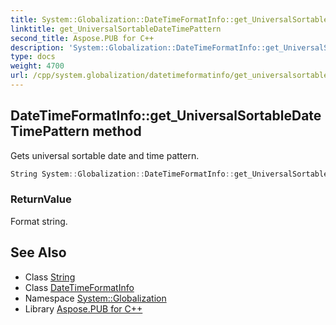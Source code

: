 ```yaml
---
title: System::Globalization::DateTimeFormatInfo::get_UniversalSortableDateTimePattern method
linktitle: get_UniversalSortableDateTimePattern
second_title: Aspose.PUB for C++
description: 'System::Globalization::DateTimeFormatInfo::get_UniversalSortableDateTimePattern method. Gets universal sortable date and time pattern in C++.'
type: docs
weight: 4700
url: /cpp/system.globalization/datetimeformatinfo/get_universalsortabledatetimepattern/
---
```

## DateTimeFormatInfo::get_UniversalSortableDateTimePattern method


Gets universal sortable date and time pattern.

```cpp
String System::Globalization::DateTimeFormatInfo::get_UniversalSortableDateTimePattern() const
```


### ReturnValue

Format string.

## See Also

* Class [String](../../../system/string/)
* Class [DateTimeFormatInfo](../)
* Namespace [System::Globalization](../../)
* Library [Aspose.PUB for C++](../../../)
